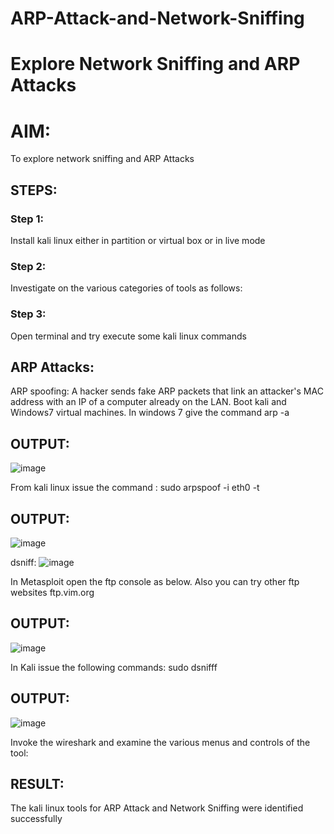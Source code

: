 # ARP-Attack-and-Network-Sniffing
# Explore Network Sniffing and ARP Attacks

# AIM:

To explore network sniffing and ARP Attacks

## STEPS:

### Step 1:

Install kali linux either in partition or virtual box or in live mode

### Step 2:

Investigate on the various categories of tools as follows:


### Step 3:
Open terminal and try execute some kali linux commands

## ARP Attacks:  
ARP spoofing: A hacker sends fake ARP packets that link an attacker's MAC address with an IP of a computer already on the LAN. 
Boot kali and Windows7 virtual machines.
In windows 7 give the command arp -a
## OUTPUT:
![image](https://github.com/user-attachments/assets/5af2245b-5fca-40fd-8b7e-c8551e4b10e9)



From kali linux issue the command :
sudo arpspoof -i eth0 -t <target system> <gateway>
## OUTPUT:
![image](https://github.com/user-attachments/assets/b46bdd14-3f8c-4305-aba7-86025fe00aa0)


 dsniff:
![image](https://github.com/user-attachments/assets/6c795d9f-51ce-47c0-bf8d-277176f2a0e8)






In Metasploit open the ftp console as below. Also you can try other ftp websites ftp.vim.org
## OUTPUT:
![image](https://github.com/user-attachments/assets/94480616-d6e4-4a87-b861-f2ae92082d0c)





In Kali issue the following commands:
sudo dsnifff
## OUTPUT:
![image](https://github.com/user-attachments/assets/67e91bb2-6e2a-452a-a372-84e42cf0992d)




Invoke the wireshark and examine the various menus  and controls of the tool:


## RESULT:
The kali linux tools for ARP Attack and Network Sniffing were identified successfully
